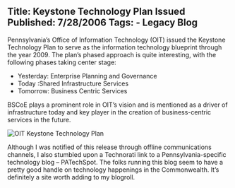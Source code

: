 Title: Keystone Technology Plan Issued
Published: 7/28/2006
Tags:
    - Legacy Blog
---
Pennsylvania’s Office of Information Technology (OIT) issued the Keystone Technology Plan to serve as the information technology blueprint through the year 2009. The plan’s phased approach is quite interesting, with the following phases taking center stage:

* Yesterday: Enterprise Planning and Governance
* Today :Shared Infrastructure Services
* Tomorrow: Business Centric Services

BSCoE plays a prominent role in OIT’s vision and is mentioned as a driver of infrastructure today and key player in the creation of business-centric services in the future.

![OIT Keystone Technology Plan](https://s3.amazonaws.com/s3.beckshome.com/20060728-OIT-Keystone-Technology-Plan.jpg)

Although I was notified of this release through offline communications channels, I also stumbled upon a Technorati link to a Pennsylvania-specific technology blog – PATechSpot. The folks running this blog seem to have a pretty good handle on technology happenings in the Commonwealth. It’s definitely a site worth adding to my blogroll.